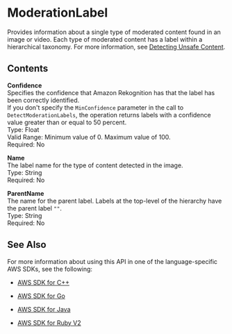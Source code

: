 # ModerationLabel<a name="API_ModerationLabel"></a>

Provides information about a single type of moderated content found in an image or video\. Each type of moderated content has a label within a hierarchical taxonomy\. For more information, see [Detecting Unsafe Content](moderation.md)\.

## Contents<a name="API_ModerationLabel_Contents"></a>

 **Confidence**   
Specifies the confidence that Amazon Rekognition has that the label has been correctly identified\.  
If you don't specify the `MinConfidence` parameter in the call to `DetectModerationLabels`, the operation returns labels with a confidence value greater than or equal to 50 percent\.  
Type: Float  
Valid Range: Minimum value of 0\. Maximum value of 100\.  
Required: No

 **Name**   
The label name for the type of content detected in the image\.  
Type: String  
Required: No

 **ParentName**   
The name for the parent label\. Labels at the top\-level of the hierarchy have the parent label `""`\.  
Type: String  
Required: No

## See Also<a name="API_ModerationLabel_SeeAlso"></a>

For more information about using this API in one of the language\-specific AWS SDKs, see the following:

+  [AWS SDK for C\+\+](http://docs.aws.amazon.com/goto/SdkForCpp/rekognition-2016-06-27/ModerationLabel) 

+  [AWS SDK for Go](http://docs.aws.amazon.com/goto/SdkForGoV1/rekognition-2016-06-27/ModerationLabel) 

+  [AWS SDK for Java](http://docs.aws.amazon.com/goto/SdkForJava/rekognition-2016-06-27/ModerationLabel) 

+  [AWS SDK for Ruby V2](http://docs.aws.amazon.com/goto/SdkForRubyV2/rekognition-2016-06-27/ModerationLabel) 
